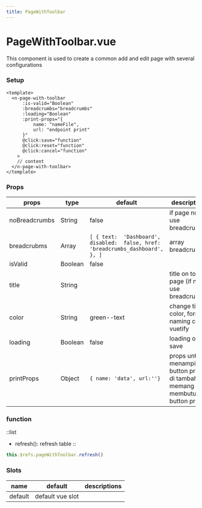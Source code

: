 ```yaml
---
title: PageWithToolbar
---
```

# PageWithToolbar.vue

This component is used to create a common add and edit page with several configurations

### **Setup**

```vue
<template>
  <n-page-with-toolbar
      :is-valid="Boolean"
      :breadcrumbs="breadcrumbs"
      :loading="Boolean"
      :print-props="{
          name: "nameFile",
          url: "endpoint print"
      }"
      @click:save="function"
      @click:reset="function"
      @click:cancel="function"
    >
    // content
  </n-page-with-toolbar>
</template>
```

### **Props**

| props         | type    | default                                                                          | descriptions                                                                          |
| ------------- | ------- | -------------------------------------------------------------------------------- | ------------------------------------------------------------------------------------- |
| noBreadcrumbs | String  | false                                                                            | if page not use breadcrubms                                                           |
| breadcrubms   | Array   | `[ { text:  'Dashboard', disabled:  false, href:  'breadcrumbs_dashboard', }, ]` | array breadcrubms                                                                     |
| isValid       | Boolean | false                                                                            |                                                                                       |
| title         | String  |                                                                                  | title on top left page (if not use breadcrubms)                                       |
| color         | String  | green--text                                                                      | change title color, format naming class vuetify                                       |
| loading       | Boolean | false                                                                            | loading on save                                                                       |
| printProps    | Object  | `{ name: 'data', url:''}`                                                        | props untuk menampilkan button print , di tambah jika memang membutuhkan button print |

### **function**

::list

* refresh(): refresh table
  ::

```javascript
this.$refs.pageWithToolbar.refresh()
```

### **Slots**

| name    | default          | descriptions |
| ------- | ---------------- | ------------ |
| default | default vue slot |              |